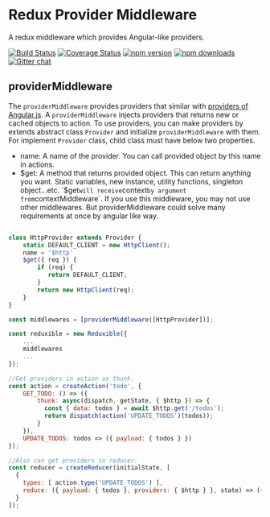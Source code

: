 # Redux Provider Middleware

A redux middleware which provides Angular-like providers.

[![Build Status](https://travis-ci.org/reduxible/redux-provider-middleware.svg)](https://travis-ci.org/reduxible/redux-provider-middleware)
[![Coverage Status](https://coveralls.io/repos/github/reduxible/redux-provider-middleware/badge.svg?branch=master)](https://coveralls.io/github/reduxible/redux-provider-middleware?branch=master)
[![npm version](https://img.shields.io/npm/v/redux-provider-middleware.svg?style=flat-square)](https://www.npmjs.com/package/redux-provider-middleware)
[![npm downloads](https://img.shields.io/npm/dm/redux-provider-middleware.svg?style=flat-square)](https://www.npmjs.com/package/redux-provider-middleware)
[![Gitter chat](https://badges.gitter.im/gitterHQ/gitter.png)](https://gitter.im/reduxible/redux-provider-middleware)


## providerMiddleware

The `providerMiddleware` provides providers that similar with [providers of Angular.js](https://docs.angularjs.org/guide/providers). A `providerMiddleware` injects providers that returns new or cached objects to action. To use providers, you can make providers by extends abstract class `Provider` and initialize `providerMiddleware` with them. For implement `Provider` class, child class must have below two properties.
* name: A name of the provider. You can call provided object by this name in actions.
* $get: A method that returns provided object. This can return anything you want. Static variables, new instance, utility functions, singleton object...etc. `$get` will receive `context` by argument from `contextMiddleware`. If you use this middleware, you may not use other middlewares. But providerMiddleware could solve many requirements at once by angular like way.


```js

class HttpProvider extends Provider {
    static DEFAULT_CLIENT = new HttpClient();
    name = '$http'
    $get({ req }) {
        if (req) {
           return DEFAULT_CLIENT;
        }
        return new HttpClient(req);
    }
}

const middlewares = [providerMiddleware([HttpProvider])];

const reduxible = new Reduxible({
    ...
    middlewares
    ...
});

//Get providers in action as thunk.
const action = createAction('todo', {
    GET_TODO: () => ({
        thunk: async(dispatch, getState, { $http }) => {
          const { data: todos } = await $http.get('/todos');
          return dispatch(action('UPDATE_TODOS')(todos));
        }
    }),
    UPDATE_TODOS: todos => ({ payload: { todos } })
});

//Also can get providers in reducer.
const reducer = createReducer(initialState, [
  {
    types: [ action.type('UPDATE_TODOS') ],
    reduce: ({ payload: { todos }, providers: { $http } }, state) => ({ ...state, todos })
  }
]);

```
